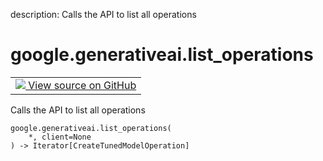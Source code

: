 description: Calls the API to list all operations

<div itemscope itemtype="http://developers.google.com/ReferenceObject">
<meta itemprop="name" content="google.generativeai.list_operations" />
<meta itemprop="path" content="Stable" />
</div>

# google.generativeai.list_operations

<!-- Insert buttons and diff -->

<table class="tfo-notebook-buttons tfo-api nocontent">
<td>
  <a target="_blank" href="https://github.com/google/generative-ai-python/blob/master/google/generativeai/operations.py#L29-L42">
    <img src="https://www.tensorflow.org/images/GitHub-Mark-32px.png" />
    View source on GitHub
  </a>
</td>
</table>



Calls the API to list all operations


<pre class="devsite-click-to-copy prettyprint lang-py tfo-signature-link">
<code>google.generativeai.list_operations(
    *, client=None
) -> Iterator[CreateTunedModelOperation]
</code></pre>



<!-- Placeholder for "Used in" -->
